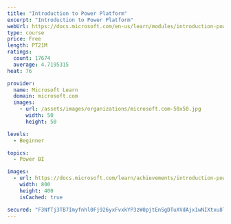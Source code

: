 ```yaml
---
title: "Introduction to Power Platform"
excerpt: "Introduction to Power Platform"
webUrl: https://docs.microsoft.com/en-us/learn/modules/introduction-power-platform/
type: course
price: Free
length: PT21M
ratings:
  count: 17674
  average: 4.7195315
heat: 76

provider:
  name: Microsoft Learn
  domain: microsoft.com
  images:
    - url: /assets/images/organizations/microsoft.com-50x50.jpg
      width: 50
      height: 50

levels:
  - Beginner

topics:
  - Power BI

images:
  - url: https://docs.microsoft.com/learn/achievements/introduction-power-platform-social.png
    width: 800
    height: 400
    isCached: true

secured: "F3NfTj3TB7Imyfnhl0Fj926yxFvxkYP3zW0pjtEnSgDTuXVdAjx1wNIXtxu8liXvuB5NqD+toA93o+02GeXF+5EhU8apnEntgnJtz3Zvq9TIta08IW6ZHkFymrEG/d3YwSOm/hGcuU9ZTagxTGZUE32Dzqdm2WMoPL54B1ZyYd6fpTsWPt5UX5OEvamYofs+5CvAc1nXUEwDBTrEx/dOdZMe7SCv7QqHO/i6rFmlq+05jttWqeMBnS78TelTs23+yx7g/5aVS+9bVxADHO+bz+X8U/k440C90aVh2p5xIuf9aaocL/fJuDnuTkP0nVYFSKut4GkErU+w2BbGWZD9bU5BO+si0JLei/tJSwdmklhZVNFylQM1Qver+Ye5SS9dKNs7N+qHXcXNy5I15bm/cWC8s/n2KVFuCB9hUlP2CLIorQI1wapjc6NY4QgZ89vs;BRFqYWcLHq1qBnAGvtrdIQ=="
---
```



